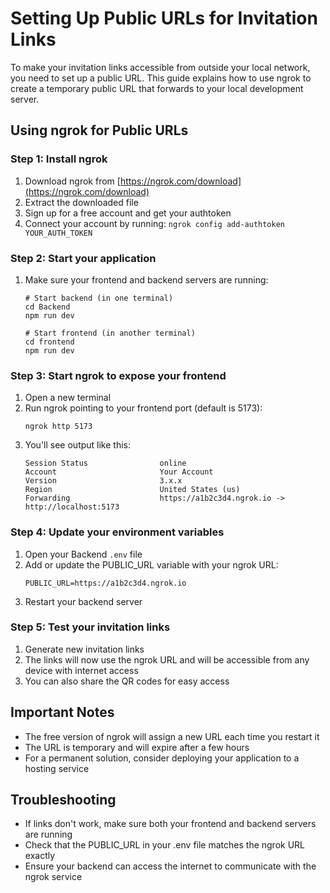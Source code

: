 # Setting Up Public URLs for Invitation Links

To make your invitation links accessible from outside your local network, you need to set up a public URL. This guide explains how to use ngrok to create a temporary public URL that forwards to your local development server.

## Using ngrok for Public URLs

### Step 1: Install ngrok

1. Download ngrok from [https://ngrok.com/download](https://ngrok.com/download)
2. Extract the downloaded file
3. Sign up for a free account and get your authtoken
4. Connect your account by running: `ngrok config add-authtoken YOUR_AUTH_TOKEN`

### Step 2: Start your application

1. Make sure your frontend and backend servers are running:
   ```
   # Start backend (in one terminal)
   cd Backend
   npm run dev
   
   # Start frontend (in another terminal)
   cd frontend
   npm run dev
   ```

### Step 3: Start ngrok to expose your frontend

1. Open a new terminal
2. Run ngrok pointing to your frontend port (default is 5173):
   ```
   ngrok http 5173
   ```
3. You'll see output like this:
   ```
   Session Status                online
   Account                       Your Account
   Version                       3.x.x
   Region                        United States (us)
   Forwarding                    https://a1b2c3d4.ngrok.io -> http://localhost:5173
   ```

### Step 4: Update your environment variables

1. Open your Backend `.env` file
2. Add or update the PUBLIC_URL variable with your ngrok URL:
   ```
   PUBLIC_URL=https://a1b2c3d4.ngrok.io
   ```
3. Restart your backend server

### Step 5: Test your invitation links

1. Generate new invitation links
2. The links will now use the ngrok URL and will be accessible from any device with internet access
3. You can also share the QR codes for easy access

## Important Notes

- The free version of ngrok will assign a new URL each time you restart it
- The URL is temporary and will expire after a few hours
- For a permanent solution, consider deploying your application to a hosting service

## Troubleshooting

- If links don't work, make sure both your frontend and backend servers are running
- Check that the PUBLIC_URL in your .env file matches the ngrok URL exactly
- Ensure your backend can access the internet to communicate with the ngrok service
